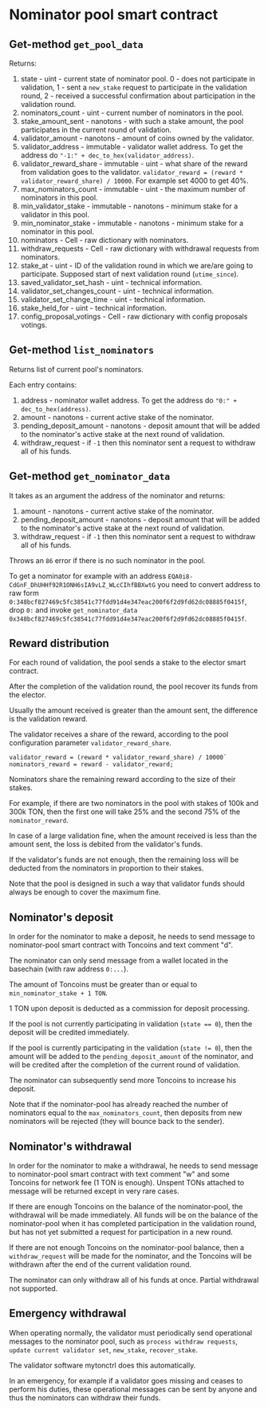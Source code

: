 # Nominator pool smart contract

## Get-method `get_pool_data` 

Returns:

1. state - uint - current state of nominator pool. 0 - does not participate in validation, 1 - sent a `new_stake` request to participate in the validation round, 2 - received a successful confirmation about participation in the validation round.   
2. nominators_count - uint - current number of nominators in the pool.
3. stake_amount_sent - nanotons - with such a stake amount, the pool participates in the current round of validation.
4. validator_amount - nanotons - amount of coins owned by the validator.
5. validator_address - immutable - validator wallet address. To get the address do `"-1:" + dec_to_hex(validator_address)`.
6. validator_reward_share - immutable - uint - what share of the reward from validation goes to the validator. `validator_reward = (reward * validator_reward_share) / 10000`.  For example set 4000 to get 40%.
7. max_nominators_count - immutable - uint - the maximum number of nominators in this pool.
8. min_validator_stake - immutable - nanotons - minimum stake for a validator in this pool.
9. min_nominator_stake - immutable - nanotons - minimum stake for a nominator in this pool.
10. nominators - Cell - raw dictionary with nominators.
11. withdraw_requests - Cell - raw dictionary with withdrawal requests from nominators.
12. stake_at - uint - ID of the validation round in which we are/are going to participate. Supposed start of next validation round (`utime_since`).  
13. saved_validator_set_hash - uint - technical information.
14. validator_set_changes_count - uint - technical information.
15. validator_set_change_time - uint - technical information.
16. stake_held_for - uint - technical information.
17. config_proposal_votings - Cell - raw dictionary with config proposals votings.

## Get-method `list_nominators`

Returns list of current pool's nominators.

Each entry contains:

1. address - nominator wallet address. To get the address do `"0:" + dec_to_hex(address)`.
2. amount - nanotons - current active stake of the nominator.
3. pending_deposit_amount - nanotons - deposit amount that will be added to the nominator's active stake at the next round of validation.
4. withdraw_request - if `-1` then this nominator sent a request to withdraw all of his funds.

## Get-method `get_nominator_data`

It takes as an argument the address of the nominator and returns:

1. amount - nanotons - current active stake of the nominator.
2. pending_deposit_amount - nanotons - deposit amount that will be added to the nominator's active stake at the next round of validation.
3. withdraw_request - if `-1` then this nominator sent a request to withdraw all of his funds.

Throws an `86` error if there is no such nominator in the pool.

To get a nominator for example with an address `EQA0i8-CdGnF_DhUHHf92R1ONH6sIA9vLZ_WLcCIhfBBXwtG` you need to convert address to raw form `0:348bcf827469c5fc38541c77fdd91d4e347eac200f6f2d9fd62dc08885f0415f`, drop `0:` and invoke `get_nominator_data 0x348bcf827469c5fc38541c77fdd91d4e347eac200f6f2d9fd62dc08885f0415f`.

## Reward distribution

For each round of validation, the pool sends a stake to the elector smart contract.

After the completion of the validation round, the pool recover its funds from the elector.

Usually the amount received is greater than the amount sent, the difference is the validation reward.

The validator receives a share of the reward, according to the pool configuration parameter `validator_reward_share`.

```
validator_reward = (reward * validator_reward_share) / 10000`
nominators_reward = reward - validator_reward;
```

Nominators share the remaining reward according to the size of their stakes.

For example, if there are two nominators in the pool with stakes of 100k and 300k TON, then the first one will take 25% and the second 75% of the `nominator_reward`.

In case of a large validation fine, when the amount received is less than the amount sent, the loss is debited from the validator's funds. 

If the validator's funds are not enough, then the remaining loss will be deducted from the nominators in proportion to their stakes.

Note that the pool is designed in such a way that validator funds should always be enough to cover the maximum fine.

## Nominator's deposit

In order for the nominator to make a deposit, he needs to send message to nominator-pool smart contract with Toncoins and text comment "d".

The nominator can only send message from a wallet located in the basechain (with raw address `0:...`).

The amount of Toncoins must be greater than or equal to `min_nominator_stake + 1 TON`.

1 TON upon deposit is deducted as a commission for deposit processing.

If the pool is not currently participating in validation (`state == 0`), then the deposit will be credited immediately.

If the pool is currently participating in the validation (`state != 0`), then the amount will be added to the `pending_deposit_amount` of the nominator, and will be credited after the completion of the current round of validation.

The nominator can subsequently send more Toncoins to increase his deposit.

Note that if the nominator-pool has already reached the number of nominators equal to the `max_nominators_count`, then deposits from new nominators will be rejected (they will bounce back to the sender).

## Nominator's withdrawal

In order for the nominator to make a withdrawal, he needs to send message to nominator-pool smart contract with text comment "w" and some Toncoins for network fee (1 TON is enough). Unspent TONs attached to message will be returned except in very rare cases.

If there are enough Toncoins on the balance of the nominator-pool, the withdrawal will be made immediately. All funds will be on the balance of the nominator-pool when it has completed participation in the validation round, but has not yet submitted a request for participation in a new round.

If there are not enough Toncoins on the nominator-pool balance, then a `withdraw_request` will be made for the nominator, and the Toncoins will be withdrawn after the end of the current validation round.

The nominator can only withdraw all of his funds at once. Partial withdrawal not supported.

## Emergency withdrawal

When operating normally, the validator must periodically send operational messages to the nominator pool, such as `process withdraw requests`, `update current validator set`, `new_stake`, `recover_stake`.

The validator software mytonctrl does this automatically.

In an emergency, for example if a validator goes missing and ceases to perform his duties, these operational messages can be sent by anyone and thus the nominators can withdraw their funds.

